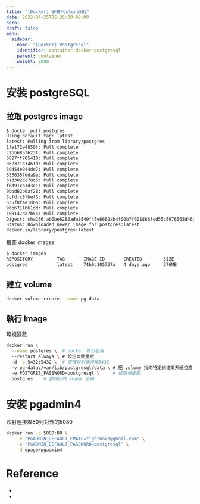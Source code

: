 ```yaml
---
title: "[Docker] 安裝PostgreSQL"
date: 2022-04-25T06:26:00+08:00
hero: 
draft: false
menu:
  sidebar:
    name: "[Docker] Postgresql"
    identifier: container-docker-postgresql
    parent: container
    weight: 2000
---
```


# 安裝 postgreSQL

## 拉取 postgres image
```bash
$ docker pull postgres
Using default tag: latest
latest: Pulling from library/postgres
1fe172e4850f: Pull complete
c2bb685f623f: Pull complete
3027ff705410: Pull complete
062371e3461d: Pull complete
39d54e944de7: Pull complete
6530357dda9a: Pull complete
b1d302dc78c6: Pull complete
f6d91cb1d3c1: Pull complete
9bbd62b0af28: Pull complete
3cfdfc8fbef3: Pull complete
635f8fae1d06: Pull complete
96b6711661dd: Pull complete
c08147da7b54: Pull complete
Digest: sha256:ab0be6280ada8549f45e6662ab4f00b7f601886fcd55c5976565d4636d87c8b2
Status: Downloaded newer image for postgres:latest
docker.io/library/postgres:latest
```
檢查 docker images
```bash
$ docker images
REPOSITORY         TAG       IMAGE ID       CREATED        SIZE
postgres           latest    74b0c105737a   4 days ago     376MB
```
## 建立 volume
```bash
docker volume create --name pg-data
```
## 執行 Image
環境變數
```bash
docker run \
  --name postgres \  # docker 執行名稱
  --restart always \ # 設定自動重啟
  -d -p 5432:5432 \  # 直接映射連接埠5432
  -v pg-data:/var/lib/postgresql/data \ # 把 volume 指向特定的檔案系統位置
  -e POSTGRES_PASSWORD=postgresql \     # 給環境變數
  postgres    # 要執行的 image 名稱
```

# 安裝 pgadmin4
映射連接埠80到對外的5080
```bash
docker run -p 5080:80 \
    -e "PGADMIN_DEFAULT_EMAIL=tigernaxo@gmail.com" \
    -e "PGADMIN_DEFAULT_PASSWORD=postgresql" \
    -d dpage/pgadmin4
```
# Reference
- [](https://morosedog.gitlab.io/docker-20190505-docker12/)
- [](https://geshan.com.np/blog/2021/12/docker-postgres/)